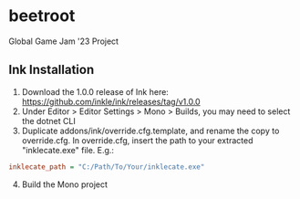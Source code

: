# beetroot
 Global Game Jam '23 Project


## Ink Installation
1. Download the 1.0.0 release of Ink here: https://github.com/inkle/ink/releases/tag/v1.0.0
2. Under Editor > Editor Settings > Mono > Builds, you may need to select the dotnet CLI
3. Duplicate addons/ink/override.cfg.template, and rename the copy to override.cfg. In override.cfg, insert the path to your extracted "inklecate.exe" file. E.g.:
```ini
inklecate_path = "C:/Path/To/Your/inklecate.exe"
```
4. Build the Mono project